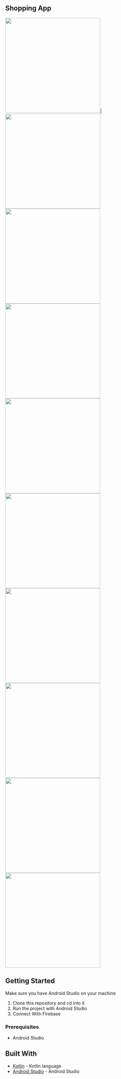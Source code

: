 ## Shopping App 


<img src="https://github.com/simu13/Simplibuy/blob/master/Screenshot_1632324614.png" width="300" >|
<img src="https://github.com/simu13/Simplibuy/blob/master/Screenshot_1632324619.png" width="300" >
<img src="https://github.com/simu13/Simplibuy/blob/master/Screenshot_1632324645.png" width="300" >
<img src="https://github.com/simu13/Simplibuy/blob/master/Screenshot_1632324653.png" width="300" >
<img src="https://github.com/simu13/Simplibuy/blob/master/Screenshot_1632324658.png" width="300" >
<img src="https://github.com/simu13/Simplibuy/blob/master/Screenshot_1632324684.png" width="300" >
<img src="https://github.com/simu13/Simplibuy/blob/master/Screenshot_1632324689.png" width="300" >
<img src="https://github.com/simu13/Simplibuy/blob/master/Screenshot_1632324697.png" width="300" >
<img src="https://github.com/simu13/Simplibuy/blob/master/Screenshot_1632324707.png" width="300" >
<img src="https://github.com/simu13/Simplibuy/blob/master/Screenshot_1632324722.png" width="300" >



## Getting Started
Make sure you have Android Studio on your machine

1.  Clone this repository and cd into it
2.  Run the project with Android Studio
3.  Connect With Firebase 

### Prerequisites

* Android Studio

## Built With

* [Kotlin](https://kotlinlang.org/) - Kotlin language
* [Android Studio](https://developer.android.com/studio/) - Android Studio
